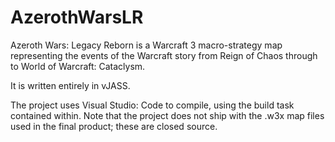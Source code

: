 # AzerothWarsLR
Azeroth Wars: Legacy Reborn is a Warcraft 3 macro-strategy map representing the events of the Warcraft story from Reign of Chaos through to World of Warcraft: Cataclysm.

It is written entirely in vJASS.

The project uses Visual Studio: Code to compile, using the build task contained within. Note that the project does not ship with the .w3x map files used in the final product; these are closed source. 